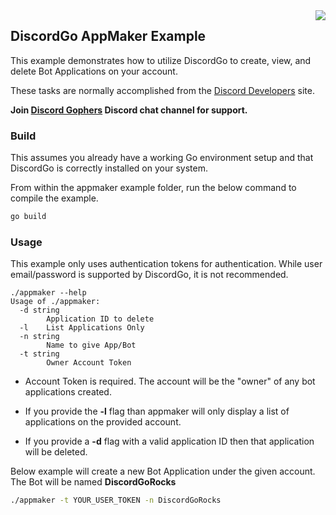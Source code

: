 <img align="right" src="http://bwmarrin.github.io/discordgo/img/discordgo.png">

## DiscordGo AppMaker Example

This example demonstrates how to utilize DiscordGo to create, view, and delete
Bot Applications on your account.

These tasks are normally accomplished from the 
[Discord Developers](https://discord.com/developers/applications/me) site.

**Join [Discord Gophers](https://discord.gg/0f1SbxBZjYoCtNPP)
Discord chat channel for support.**

### Build

This assumes you already have a working Go environment setup and that
DiscordGo is correctly installed on your system.

From within the appmaker example folder, run the below command to compile the
example.

```sh
go build
```

### Usage

This example only uses authentication tokens for authentication. While 
user email/password is supported by DiscordGo, it is not recommended.

```
./appmaker --help
Usage of ./appmaker:
  -d string
        Application ID to delete
  -l    List Applications Only
  -n string
        Name to give App/Bot
  -t string
        Owner Account Token
```

* Account Token is required.  The account will be the "owner" of any bot 
applications created.

* If you provide the **-l** flag than appmaker will only display a list of 
applications on the provided account.

* If you provide a **-d** flag with a valid application ID then that application
will be deleted.

Below example will create a new Bot Application under the given account.
The Bot will be named **DiscordGoRocks**

```sh
./appmaker -t YOUR_USER_TOKEN -n DiscordGoRocks
```
